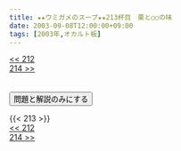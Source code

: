 ```yaml
---
title: ★★ウミガメのスープ★★213杯目　栗と○○の味
date: 2003-09-08T12:00:00+09:00
tags: [2003年,オカルト板]
---
```

<div class="th_left"><a href="../212"><< 212</a></div>
<div class="th_right"><a href="../214">214 >></a></div>
<br><br>
<script src="../../js/cupsoup.js"></script>
<form>
<input type="button" value="問題と解説のみにする" onClick="toggleCupsoup()">
</form>
{{< 213 >}}
<div class="th_left"><a href="../212"><< 212</a></div>
<div class="th_right"><a href="../214">214 >></a></div>